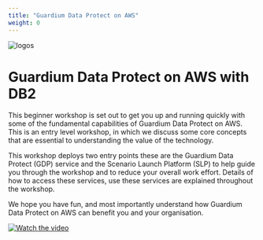 ```yaml
---
title: "Guardium Data Protect on AWS"
weight: 0
---
```


![logos](/static/images/logos.png)

# Guardium Data Protect on AWS with DB2

This beginner workshop is set out to get you up and running quickly with some of the fundamental capabilities of Guardium Data Protect on AWS. This is an entry level workshop, in which we discuss some core concepts that are essential to understanding the value of the technology. 

This workshop deploys two entry points these are the Guardium Data Protect (GDP) service and the Scenario Launch Platform (SLP) to help guide you through the workshop and to reduce your overall work effort. Details of how to access these services, use these services are explained throughout the workshop.

We hope you have fun, and most importantly understand how Guardium Data Protect on AWS can benefit you and your organisation.


[![Watch the video](https://img.youtube.com/vi/dQw4w9WgXcQ/maxresdefault.jpg)](https://youtu.be/dQw4w9WgXcQ)